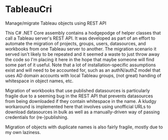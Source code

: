 # TableauCri
Manage/migrate Tableau objects using REST API

This C# .NET Core assembly contains a hodgepodge of helper classes that call a Tableau server's REST API.  It was developed as part of an effort to automate the migration of projects, groups, users, datasources, and workbooks from one Tableau server to another.  The migration scenario it served isn't likely to be repeated and it seemed a waste to just throw away the code so I'm placing it here in the hope that maybe someone will find some part of it useful.  Note that a lot of installation-specific assumptions exist and will need to be accounted for, such as an authN/authZ model that uses AD domain accounts with local Tableau groups, (not great) handing of whitespace in object names, etc.

Migration of workbooks that use published datasources is particularly fragile due to a seeming bug in the REST API that prevents datasources from being downloaded if they contain whitespace in the name.  A kludgy workaround is implemented here that involves using unofficial URLs to download datasources in bulk as well as a manually-driven way of passing credentials for (re-)publishing.

Migration of objects with duplicate names is also fairly fragile, mostly due to my own laziness.
